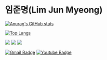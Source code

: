# 임준명(Lim Jun Myeong)



[![Anurag's GitHub stats](https://github-readme-stats.vercel.app/api?username=gun3486)](https://github.com/anuraghazra/github-readme-stats)



[![Top Langs](https://github-readme-stats.vercel.app/api/top-langs/?username=gun3486)](https://github.com/anuraghazra/github-readme-stats)

<p>
<img src="https://img.shields.io/badge/Swift-FA7343?style=flat-square&logo=Swift&logoColor=white"/>
  <img src="https://img.shields.io/badge/Python-3766AB?style=flat-square&logo=Python&logoColor=white"/>
  <img src="https://img.shields.io/badge/Flutter-02569B?style=flat-square&logo=Fultter&logoColor=white"/>
</p>

[![Gmail Badge](https://img.shields.io/badge/Gmail-d14836?style=flat-square&logo=Gmail&logoColor=white&link=mailto:gun3486@gmail.com)](mailto:gun3486@gmail.com)
[![Youtube Badge](https://img.shields.io/badge/Youtube-ff0000?style=flat-square&logo=youtube&link=https://https://www.youtube.com/channel/UCXtZl_ebFmAMDECcMSICp-g?view_as=subscriber)](https://www.youtube.com/channel/UCqwZUbteQhDByu8OrMP_xSg)

